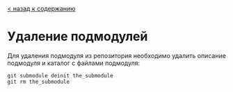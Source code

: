 [< назад к содержанию](/readme.md)

# Удаление подмодулей

Для удаления подмодуля из репозитория необходимо удалить описание подмодуля и каталог с файлами подмодуля:
```
git submodule deinit the_submodule
git rm the_submodule
```